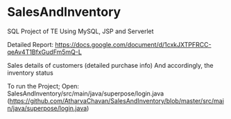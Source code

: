 # SalesAndInventory
SQL Project of TE
Using MySQL, JSP and Serverlet

Detailed Report:
https://docs.google.com/document/d/1cxkJXTPFRCC-qeAv4T1BfxGudFm5mQ-L

Sales details of customers (detailed purchase info)
And accordingly, the inventory status

To run the Project;
Open: SalesAndInventory/src/main/java/superpose/login.java
(https://github.com/AtharvaChavan/SalesAndInventory/blob/master/src/main/java/superpose/login.java)
